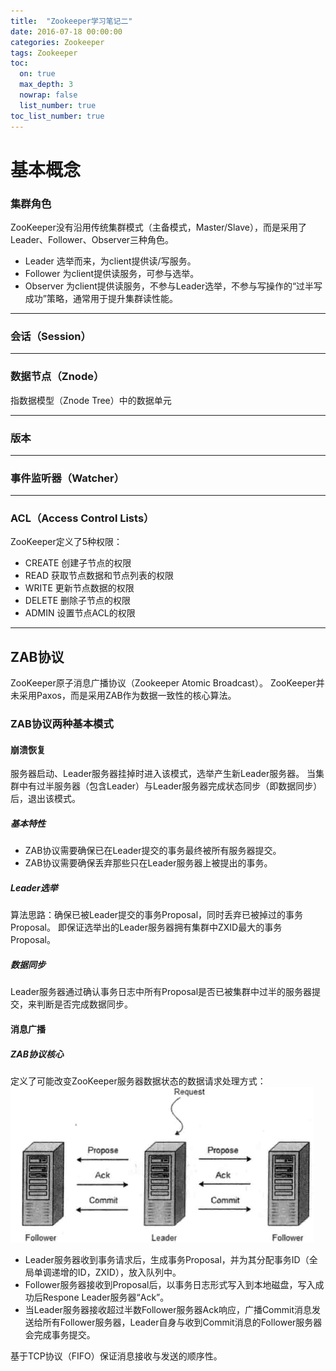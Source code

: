 ```yaml
---
title:  "Zookeeper学习笔记二"
date: 2016-07-18 00:00:00
categories: Zookeeper
tags: Zookeeper
toc:
  on: true
  max_depth: 3
  nowrap: false
  list_number: true
toc_list_number: true
---
```


# 基本概念

### 集群角色

ZooKeeper没有沿用传统集群模式（主备模式，Master/Slave），而是采用了Leader、Follower、Observer三种角色。

* Leader 选举而来，为client提供读/写服务。
* Follower 为client提供读服务，可参与选举。
* Observer 为client提供读服务，不参与Leader选举，不参与写操作的“过半写成功”策略，通常用于提升集群读性能。
<!-- more -->
---




### 会话（Session）

---

### 数据节点（Znode）

指数据模型（Znode Tree）中的数据单元

---

### 版本

---

### 事件监听器（Watcher）

---

### ACL（Access Control Lists）

ZooKeeper定义了5种权限：

* CREATE 创建子节点的权限
* READ 获取节点数据和节点列表的权限
* WRITE 更新节点数据的权限
* DELETE 删除子节点的权限
* ADMIN 设置节点ACL的权限

---

## ZAB协议

ZooKeeper原子消息广播协议（Zookeeper Atomic Broadcast）。
ZooKeeper并未采用Paxos，而是采用ZAB作为数据一致性的核心算法。

### ZAB协议两种基本模式
#### 崩溃恢复
  服务器启动、Leader服务器挂掉时进入该模式，选举产生新Leader服务器。
  当集群中有过半服务器（包含Leader）与Leader服务器完成状态同步（即数据同步）后，退出该模式。

##### 基本特性
* ZAB协议需要确保已在Leader提交的事务最终被所有服务器提交。
* ZAB协议需要确保丢弃那些只在Leader服务器上被提出的事务。

##### Leader选举
算法思路：确保已被Leader提交的事务Proposal，同时丢弃已被掉过的事务Proposal。
即保证选举出的Leader服务器拥有集群中ZXID最大的事务Proposal。

##### 数据同步
Leader服务器通过确认事务日志中所有Proposal是否已被集群中过半的服务器提交，来判断是否完成数据同步。





#### 消息广播

##### ZAB协议核心
定义了可能改变ZooKeeper服务器数据状态的数据请求处理方式：
![zab_message_broadcast](/images/zookeeper/zab/2016_07_18_zab_message_broadcast.png)

* Leader服务器收到事务请求后，生成事务Proposal，并为其分配事务ID（全局单调递增的ID，ZXID），放入队列中。
* Follower服务器接收到Proposal后，以事务日志形式写入到本地磁盘，写入成功后Respone Leader服务器“Ack”。
* 当Leader服务器接收超过半数Follower服务器Ack响应，广播Commit消息发送给所有Follower服务器，Leader自身与收到Commit消息的Follower服务器会完成事务提交。

基于TCP协议（FIFO）保证消息接收与发送的顺序性。



